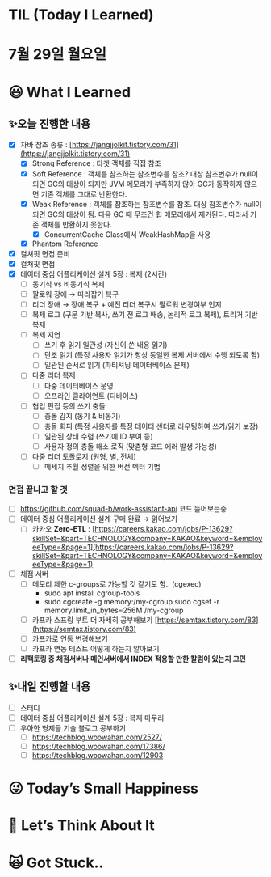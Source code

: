 # TIL (Today I Learned)

# 7월 29일 월요일

# 😃 What I Learned

## ✨오늘 진행한 내용

- [x]  자바 참조 종류 : [https://jangjjolkit.tistory.com/31](https://jangjjolkit.tistory.com/31)
    - [x]  Strong Reference : 타겟 객체를 직접 참조
    - [x]  Soft Reference : 객체를 참조하는 참조변수를 참조? 대상 참조변수가 null이 되면 GC의 대상이 되지만 JVM 메모리가 부족하지 않아 GC가 동작하지 않으면 기존 객체를 그대로 반환한다.
    - [x]  Weak Reference : 객체를 참조하는 참조변수를 참조. 대상 참조변수가 null이 되면 GC의 대상이 됨. 다음 GC  때 무조건 힙 메모리에서 제거된다. 따라서 기존 객체를 반환하지 못한다.
        - [x]  ConcurrentCache Class에서 WeakHashMap을 사용
    - [x]  Phantom Reference
- [x]  컬쳐핏 면접 준비
- [x]  컬쳐핏 면접
- [x]  데이터 중심 어플리케이션 설계 5장 : 복제 (2시간)
    - [ ]  동기식 vs 비동기식 복제
    - [ ]  팔로워 장애 → 따라잡기 복구
    - [ ]  리더 장애 → 장애 복구 + 예전 리더 복구시 팔로워 변경여부 인지
    - [ ]  복제 로그 (구문 기반 복사, 쓰기 전 로그 배송, 논리적 로그 복제), 트리거 기반 복제
    - [ ]  복제 지연
        - [ ]  쓰기 후 읽기 일관성 (자신이 쓴 내용 읽기)
        - [ ]  단조 읽기 (특정 사용자 읽기가 항상 동일한 복제 서버에서 수행 되도록 함)
        - [ ]  일관된 순서로 읽기 (파티셔닝 데이터베이스 문제)
    - [ ]  다중 리더 복제
        - [ ]  다중 데이터베이스 운영
        - [ ]  오프라인 클라이언트 (디바이스)
    - [ ]  협업 편집 등의 쓰기 충돌
        - [ ]  충돌 감지 (동기 & 비동기)
        - [ ]  충돌 회피 (특정 사용자를 특정 데이터 센터로 라우팅하여 쓰기/읽기 보장)
        - [ ]  일관된 상태 수렴 (쓰기에 ID 부여 등)
        - [ ]  사용자 정의 충돌 해소 로직 (맞춤형 코드 에러 발생 가능성)
    - [ ]  다중 리더 토폴로지 (원형, 별, 전체)
        - [ ]  메세지 추월 정렬을 위한 버전 벡터 기법

### 면접 끝나고 할 것

- [ ]  https://github.com/squad-b/work-assistant-api 코드 뜯어보는중
- [ ]  데이터 중심 어플리케이션 설계 구매 완료 → 읽어보기
    - [ ]  카카오 **Zero-ETL** : [https://careers.kakao.com/jobs/P-13629?skillSet=&part=TECHNOLOGY&company=KAKAO&keyword=&employeeType=&page=1](https://careers.kakao.com/jobs/P-13629?skillSet=&part=TECHNOLOGY&company=KAKAO&keyword=&employeeType=&page=1)
- [ ]  채점 서버
    - [ ]  메모리 제한 c-groups로 가능할 것 같기도 함.. (cgexec)
        - sudo apt install cgroup-tools
        - sudo cgcreate -g memory:/my-cgroup
        sudo cgset -r memory.limit_in_bytes=256M /my-cgroup
    - [ ]  카프카 스프링 부트 더 자세히 공부해보기 [https://semtax.tistory.com/83](https://semtax.tistory.com/83)
    - [ ]  카프카로 연동 변경해보기
    - [ ]  카프카 연동 테스트 어떻게 하는지 알아보기
- [ ]  **리팩토링 중 채점서버나 메인서버에서 INDEX 적용할 만한 칼럼이 있는지 고민**

## ✨내일 진행할 내용

- [ ]  스터디
- [ ]  데이터 중심 어플리케이션 설계 5장 : 복제 마무리
- [ ]  우아한 형제들 기술 블로그 공부하기
    - [ ]  https://techblog.woowahan.com/2527/
    - [ ]  https://techblog.woowahan.com/17386/
    - [ ]  https://techblog.woowahan.com/12903

# 😜 Today’s Small Happiness

# 🧐 Let’s Think About It

# 🙀 Got Stuck..